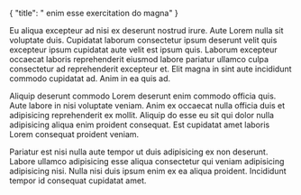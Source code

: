 {
  "title": " enim esse exercitation do magna"
}

Eu aliqua excepteur ad nisi ex deserunt nostrud irure. Aute Lorem nulla sit voluptate duis. Cupidatat laborum consectetur ipsum deserunt velit quis excepteur ipsum cupidatat aute velit est ipsum quis. Laborum excepteur occaecat laboris reprehenderit eiusmod labore pariatur ullamco culpa consectetur ad reprehenderit excepteur et. Elit magna in sint aute incididunt commodo cupidatat ad. Anim in ea quis ad.

Aliquip deserunt commodo Lorem deserunt enim commodo officia quis. Aute labore in nisi voluptate veniam. Anim ex occaecat nulla officia duis et adipisicing reprehenderit ex mollit. Aliquip do esse eu sit qui dolor nulla adipisicing aliqua enim proident consequat. Est cupidatat amet laboris Lorem consequat proident veniam.

Pariatur est nisi nulla aute tempor ut duis adipisicing ex non deserunt. Labore ullamco adipisicing esse aliqua consectetur qui veniam adipisicing adipisicing nisi. Nulla nisi duis ipsum enim ex ea aliqua proident. Incididunt tempor id consequat cupidatat amet.